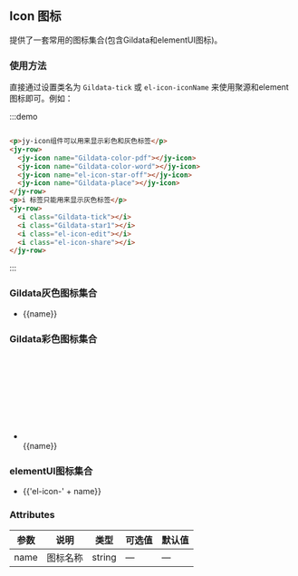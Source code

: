 ## Icon 图标

提供了一套常用的图标集合(包含Gildata和elementUI图标)。

### 使用方法

直接通过设置类名为 `Gildata-tick` 或 `el-icon-iconName` 来使用聚源和element图标即可。例如：

:::demo
```html

<p>jy-icon组件可以用来显示彩色和灰色标签</p>
<jy-row>
  <jy-icon name="Gildata-color-pdf"></jy-icon>
  <jy-icon name="Gildata-color-word"></jy-icon>
  <jy-icon name="el-icon-star-off"></jy-icon>
  <jy-icon name="Gildata-place"></jy-icon>
</jy-row>
<p>i 标签只能用来显示灰色标签</p>
<jy-row>
  <i class="Gildata-tick"></i>
  <i class="Gildata-star1"></i>
  <i class="el-icon-edit"></i>
  <i class="el-icon-share"></i>
</jy-row>
```
:::

### Gildata灰色图标集合

<ul class="icon-list">
  <li v-for="name in $GlIcon" :key="name">
    <span>
      <i :class="name"></i>
      <span class="icon-name">{{name}}</span>
    </span>
  </li>
</ul>

### Gildata彩色图标集合

<ul class="icon-list">
  <li v-for="name in $GlColorIcon" :key="name">
    <span>
      <svg class="icon svg-icon" aria-hidden="true">
        <use :xlink:href="'#' + name"></use>
      </svg>
      <br>
      <span class="icon-name">{{name}}</span>
    </span>
  </li>
</ul>

### elementUI图标集合

<ul class="icon-list">
  <li v-for="name in $elIcon" :key="name">
    <span>
      <i :class="'el-icon-' + name"></i>
      <span class="icon-name">{{'el-icon-' + name}}</span>
    </span>
  </li>
</ul>

### Attributes
| 参数      | 说明    | 类型      | 可选值       | 默认值   |
|---------- |-------- |---------- |-------------  |-------- |
| name     | 图标名称   | string  |   —    |    —     |
